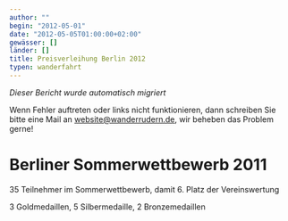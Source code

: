 ```yaml
---
author: ""
begin: "2012-05-01"
date: "2012-05-05T01:00:00+02:00"
gewässer: []
länder: []
title: Preisverleihung Berlin 2012
typen: wanderfahrt
---
```



*Dieser Bericht wurde automatisch migriert*

Wenn Fehler auftreten oder links nicht funktionieren, dann schreiben Sie bitte eine Mail an website@wanderrudern.de, wir beheben das Problem gerne!



# Berliner Sommerwettbewerb 2011


35 Teilnehmer im Sommerwettbewerb, damit 6. Platz der Vereinswertung

3 Goldmedaillen, 5 Silbermedaille, 2 Bronzemedaillen
